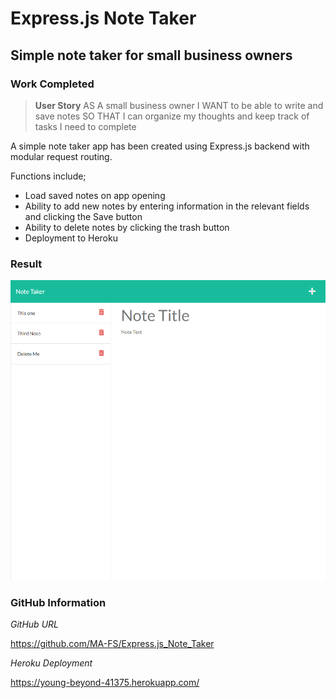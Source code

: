 # Express.js Note Taker

## Simple note taker for small business owners

### Work Completed

>**User Story**
AS A small business owner
I WANT to be able to write and save notes
SO THAT I can organize my thoughts and keep track of tasks I need to complete

A simple note taker app has been created using Express.js backend with modular request routing.

Functions include;
*   Load saved notes on app opening
*   Ability to add new notes by entering information in the relevant fields and clicking the Save button
*   Ability to delete notes by clicking the trash button
*   Deployment to Heroku


### **Result**

![Express Note Taker](https://github.com/MA-FS/Express.js_Note_Taker/blob/main/expressNotes.png?raw=true)

### **GitHub Information**

*GitHub URL*

https://github.com/MA-FS/Express.js_Note_Taker

*Heroku Deployment*

https://young-beyond-41375.herokuapp.com/